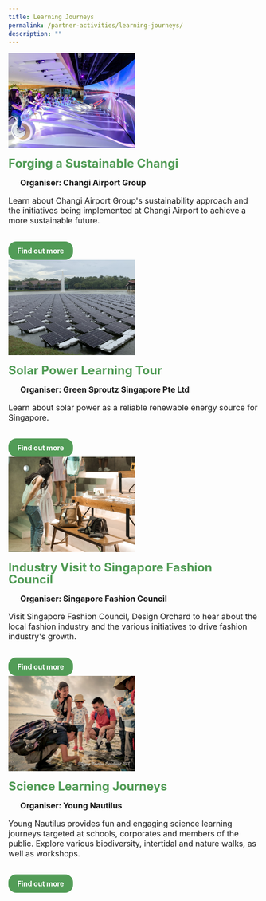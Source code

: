 ```yaml
---
title: Learning Journeys
permalink: /partner-activities/learning-journeys/
description: ""
---
```

<style>
  .row_custom {
    gap: 1rem;
    flex-wrap: wrap;
  }

  .programmes__item {
    flex: 0 1 calc(33% - 0.5rem) !important;
    display: flex;
    flex-direction: column;
    justify-content: space-between;
  }

  .programmes__item__header > img {
    margin: 0;
    width: 255px;
    height: 191px;
    object-fit: cover;
    object-position: center;
  }

  .programmes__item__header > h2 {
    color: black;
    font-size: 1.5rem;
    line-height: 1.5rem;
    margin: 1rem 0 0.5rem;
    font-weight: bold;
    color: #509b55;
  }

  .programmes__item__detail > ul {
    display: flex;
    flex-direction: column;
    list-style-type: none;
    margin: 1rem 0;
  }

  .programmes__item__detail > ul > li {
    margin: 0;
    font-size: 1rem;
    line-height: 1.25;
  }

  .programmes__item__detail > ul > li:last-child {
    margin: 0;
  }

  .programmes__item__body > p {
    font-size: 1rem;
    line-height: 1.25;
  }

  .programmes__item__actions {
    display: flex;
    align-items: center;
    margin-top: 1rem;
    gap: 0.5rem;
  }

  .programmes__item__actions > a {
    border: 2px solid black;
    padding: 0.5rem 1rem;
    height: fit-content;
    border-radius: 1rem;
    background-color: transparent;
    cursor: pointer;
    font-weight: bold;
    text-decoration: none;
    margin-bottom: 0;
  }

  .programmes__item__actions > .button-primary {
    background-color: #529c57;
    border: 2px solid #529c57;
    color: white !important;
  }

  .programmes__item__actions > .button-secondary {
    border: 2px solid #43b453;
    color: #43b453 !important;
  }
</style>

<div class="row row_custom">
  
  <div class="programmes__item col is-one-third">
    <div class="programmes__item__wrapper">
      <div class="programmes__item__header">
        <img src="/images/Challenges%20&amp;%20Deals/changi.png">
        <h2>Forging a Sustainable Changi</h2>
      </div>
      <div class="programmes__item__detail">
        <ul>
          <li><strong>Organiser: Changi Airport Group</strong></li>
        </ul>
      </div>
      <div class="programmes__item__body">
        <p>
          Learn about Changi Airport Group's sustainability approach and the initiatives being implemented at Changi Airport to achieve a more sustainable future.
        </p>
      </div>
    </div>
    <div class="programmes__item__actions">
      <a href="/forging-sustainable-changi/" class="button-primary">
        Find out more
      </a>
    </div>
  </div>
	  
  <div class="programmes__item col is-one-third">
    <div class="programmes__item__wrapper">
      <div class="programmes__item__header">
        <img src="/images/Tours/race%20on%20sunshine.jpg">
        <h2>Solar Power Learning Tour</h2>
      </div>
      <div class="programmes__item__detail">
        <ul>
          <li><strong>Organiser: Green Sproutz Singapore Pte Ltd</strong></li>
        </ul>
      </div>
      <div class="programmes__item__body">
        <p>
Learn about solar power as a reliable renewable energy source for Singapore.</p>
      </div>
    </div>
    <div class="programmes__item__actions">
      <a href="/solar-power-tour-green-sproutz/" class="button-primary">
        Find out more
      </a>
    </div>
  </div> 
  <div class="programmes__item col is-one-third">
    <div class="programmes__item__wrapper">
      <div class="programmes__item__header">
        <img src="/images/Events/sfc_final.jpg">
        <h2>Industry Visit to Singapore Fashion Council</h2>
      </div>
      <div class="programmes__item__detail">
        <ul>
          <li><strong>Organiser: Singapore Fashion Council</strong></li>
        </ul>
      </div>
      <div class="programmes__item__body">
        <p>
          Visit Singapore Fashion Council, Design Orchard to hear about the local fashion industry and the various initiatives to drive fashion industry's growth.
        </p>
      </div>
    </div>
    <div class="programmes__item__actions">
      <a href="/industry-visit-singapore-fashion-council/" class="button-primary">
        Find out more
      </a>
    </div>
  </div>
	  
  <div class="programmes__item col is-one-third">
    <div class="programmes__item__wrapper">
      <div class="programmes__item__header">
        <img src="/images/Tours/question%20112%20-%20changi%20seagrass%20patch%20treasure%20hunt%20(intertidal%20walk)_-%201______.jpg">
        <h2>Science Learning Journeys</h2>
      </div>
      <div class="programmes__item__detail">
        <ul>
          <li><strong>Organiser: Young Nautilus</strong></li>
        </ul>
      </div>
      <div class="programmes__item__body">
        <p>
Young Nautilus provides fun and engaging science learning journeys targeted at schools, corporates and members of the public. Explore various biodiversity, intertidal and nature walks, as well as workshops.</p>
      </div>
    </div>
    <div class="programmes__item__actions">
      <a href="/explore-changis-seagrass-habitat-with-young-nautilus/" class="button-primary">
        Find out more
      </a>
    </div>
  </div></div>